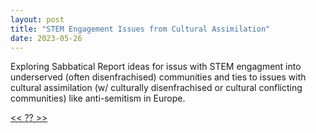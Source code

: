 ```yaml
---
layout: post
title: "STEM Engagement Issues from Cultural Assimilation"
date: 2023-05-26
---
```


Exploring Sabbatical Report ideas for issus with STEM engagment into underserved (often disenfrachised) communities and ties to issues with cultural assimilation (w/ culturally disenfrachised or cultural conflicting communities) like anti-semitism in Europe.

[<< ?? >>](???) 
